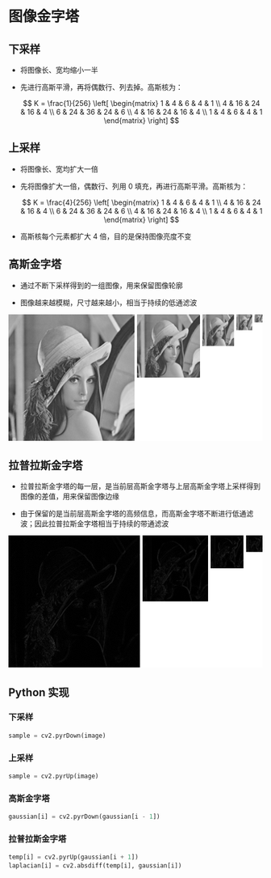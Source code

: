 # 图像金字塔

## 下采样

- 将图像长、宽均缩小一半

- 先进行高斯平滑，再将偶数行、列去掉。高斯核为：

  $$
  K = \frac{1}{256} \left[ \begin{matrix} 1 & 4 & 6 & 4 & 1 \\ 4 & 16 & 24 & 16 & 4 \\ 6 & 24 & 36 & 24 & 6 \\ 4 & 16 & 24 & 16 & 4 \\ 1 & 4 & 6 & 4 & 1 \end{matrix} \right]
  $$

## 上采样

- 将图像长、宽均扩大一倍

- 先将图像扩大一倍，偶数行、列用 $0$ 填充，再进行高斯平滑。高斯核为：

  $$
  K = \frac{4}{256} \left[ \begin{matrix} 1 & 4 & 6 & 4 & 1 \\ 4 & 16 & 24 & 16 & 4 \\ 6 & 24 & 36 & 24 & 6 \\ 4 & 16 & 24 & 16 & 4 \\ 1 & 4 & 6 & 4 & 1 \end{matrix} \right]
  $$

- 高斯核每个元素都扩大 $4$ 倍，目的是保持图像亮度不变

## 高斯金字塔

- 通过不断下采样得到的一组图像，用来保留图像轮廓

- 图像越来越模糊，尺寸越来越小，相当于持续的低通滤波

<center>
<img src="images/gaussian.png"/>
</center>

## 拉普拉斯金字塔

- 拉普拉斯金字塔的每一层，是当前层高斯金字塔与上层高斯金字塔上采样得到图像的差值，用来保留图像边缘

- 由于保留的是当前层高斯金字塔的高频信息，而高斯金字塔不断进行低通滤波；因此拉普拉斯金字塔相当于持续的带通滤波

<center>
<img src="images/laplacian.png"/>
</center>

## $\mathrm{Python}$ 实现

### 下采样

```python
sample = cv2.pyrDown(image)
```

### 上采样

```python
sample = cv2.pyrUp(image)
```

### 高斯金字塔

```python
gaussian[i] = cv2.pyrDown(gaussian[i - 1])
```

### 拉普拉斯金字塔

```python
temp[i] = cv2.pyrUp(gaussian[i + 1])
laplacian[i] = cv2.absdiff(temp[i], gaussian[i])
```